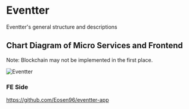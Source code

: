 # Eventter
Eventter's general structure and descriptions

## Chart Diagram of Micro Services and Frontend
Note: Blockchain may not be implemented in the first place. 

![Eventter](https://github.com/Eosen96/Eventter/assets/50217585/466112d2-8d5f-48d5-af49-6c6af14286ae)

### FE Side
https://github.com/Eosen96/eventter-app
